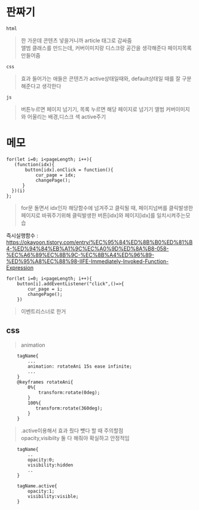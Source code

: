 # 판짜기


   `html` 
   > 한 가운데 콘텐츠 넣을거니까 article 태그로 감싸줌<br>
   > 앨범 클래스를 만드는데, 커버이미지랑 디스크랑 공간을 생각해준다
   > 페이지목록 만들어줌
    
   `css`
   > 효과 들어가는 애들은 콘텐츠가 active상태일때와, default상태일 때를 잘 구분해준다고 생각한다
    
   `js`
   > 버튼누르면 페이지 넘기기, 목록 누르면 해당 페이지로 넘기기
   > 앨범 커버이미지와 어울리는 배경,디스크 색 active주기
 
   

 

# 메모


    for(let i=0; i<pageLength; i++){
       (function(idx){
           button[idx].onClick = function(){
               cur_page = idx;
               changePage();
          }
      })(i)
    };

> for문 돌면서 idx인자 해당함수에 넘겨주고 클릭될 때, 페이지넘버를 클릭발생한 페이지로 바꿔주기위해 클릭발생한 버튼[idx]와 페이지[idx]를 일치시켜주는모습

즉시실행함수 : https://okayoon.tistory.com/entry/%EC%95%84%ED%8B%B0%ED%81%B4-%ED%94%84%EB%A1%9C%EC%A0%9D%ED%8A%B8-058-%EC%A6%89%EC%8B%9C-%EC%8B%A4%ED%96%89-%ED%95%A8%EC%88%98-IIFE-Immediately-Invoked-Function-Expression

    for(let i=0; i<pageLength; i++){
        button[i].addEventListener("click",()=>{
            cur_page = i;
            changePage();
        })
> 이벤트리스너로 한거


<h2>css</h2>


> animation



        tagName{
            ...
            animation: rotateAni 15s ease infinite;
            ...
        }
        @keyframes rotateAni{
            0%{
                transform:rotate(0deg);
            }
            100%{
               transform:rotate(360deg);
            }
        }
    
> .active이용해서 효과 줬다 뻇다 할 때 주의할점<br>
> opacity,visibilty 둘 다 해줘야 확실하고 안정적임


        tagName{
            ..
            opacity:0;
            visibility:hidden
            ..
        }
        
        tagName.active{
            opacity:1;
            visibility:visible;
        }

